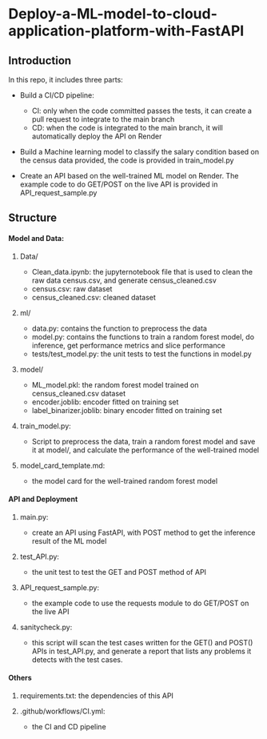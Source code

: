 # Deploy-a-ML-model-to-cloud-application-platform-with-FastAPI


## Introduction
In this repo, it includes three parts:

* Build a CI/CD pipeline: 
    - CI: only when the code committed passes the tests, it can create a pull request to integrate to the main branch
    - CD: when the code is integrated to the main branch, it will automatically deploy the API on Render

* Build a Machine learning model to classify the salary condition based on the census data provided, the code is provided in train_model.py

* Create an API based on the well-trained ML model on Render. The example code to do GET/POST on the live API is provided in API_request_sample.py


## Structure
#### Model and Data:
1. Data/
    * Clean_data.ipynb: the jupyternotebook file that is used to clean the raw data census.csv, and generate census_cleaned.csv
    * census.csv: raw dataset
    * census_cleaned.csv: cleaned dataset

2. ml/
    * data.py: contains the function to preprocess the data
    * model.py: contains the functions to train a random forest model, do inference, get performance metrics and slice performance
    * tests/test_model.py: the unit tests to test the functions in model.py

3. model/
    * ML_model.pkl: the random forest model trained on census_cleaned.csv dataset
    * encoder.joblib: encoder fitted on training set
    * label_binarizer.joblib: binary encoder fitted on training set

4. train_model.py: 
    - Script to preprocess the data, train a random forest model and save it at model/, and calculate the performance of the well-trained model

5. model_card_template.md:
    - the model card for the well-trained random forest model

#### API and Deployment
1. main.py:
    - create an API using FastAPI, with POST method to get the inference result of the ML model

2. test_API.py:
    - the unit test to test the GET and POST method of API

3. API_request_sample.py:
    - the example code to use the requests module to do GET/POST on the live API

4. sanitycheck.py:
    - this script will scan the test cases written for the GET() and POST() APIs in test_API.py, and generate a report that lists any problems it detects with the test cases.

#### Others
1. requirements.txt: the dependencies of this API

2. .github/workflows/CI.yml:
    - the CI and CD pipeline
   
   